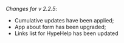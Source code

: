 _Changes for v 2.2.5_:
- Cumulative updates have been applied;
- App about form has been upgraded;
- Links list for HypeHelp has been updated
